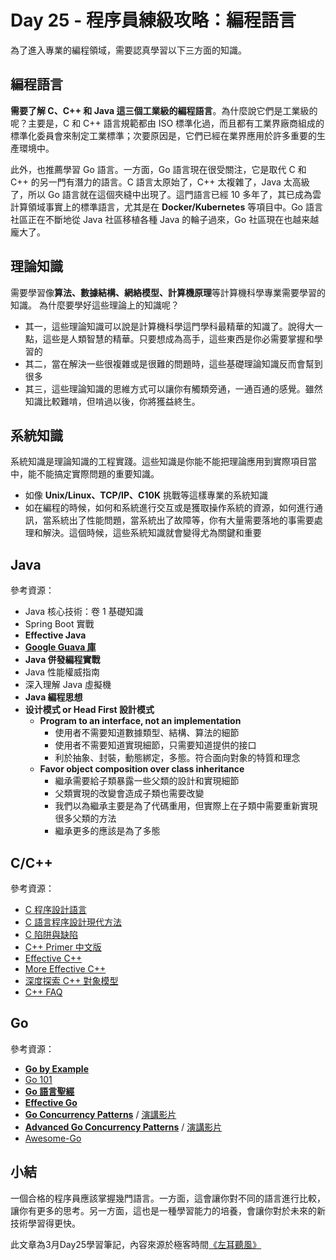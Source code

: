 # Day 25 - 程序員練級攻略：編程語言

為了進入專業的編程領域，需要認真學習以下三方面的知識。

## 編程語言

**需要了解 C、C++ 和 Java 這三個工業級的編程語言**。為什麼說它們是工業級的呢？主要是，C 和 C++ 語言規範都由 ISO 標準化過，而且都有工業界廠商組成的標準化委員會來制定工業標準；次要原因是，它們已經在業界應用於許多重要的生產環境中。

此外，也推薦學習 Go 語言。一方面，Go 語言現在很受關注，它是取代 C 和 C++ 的另一門有潛力的語言。C 語言太原始了，C++ 太複雜了，Java 太高級了，所以 Go 語言就在這個夾縫中出現了。這門語言已經 10 多年了，其已成為雲計算領域事實上的標準語言，尤其是在 **Docker/Kubernetes** 等項目中。Go 語言社區正在不斷地從 Java 社區移植各種 Java 的輪子過來，Go 社區現在也越来越龐大了。

## 理論知識

需要學習像**算法、數據結構、網絡模型、計算機原理**等計算機科學專業需要學習的知識。
為什麼要學好這些理論上的知識呢？
- 其一，這些理論知識可以說是計算機科學這門學科最精華的知識了。說得大一點，這些是人類智慧的精華。只要想成為高手，這些東西是你必需要掌握和學習的
- 其二，當在解決一些很複雜或是很難的問題時，這些基礎理論知識反而會幫到很多
- 其三，這些理論知識的思維方式可以讓你有觸類旁通，一通百通的感覺。雖然知識比較難啃，但啃過以後，你將獲益終生。

## 系統知識

系統知識是理論知識的工程實踐。這些知識是你能不能把理論應用到實際項目當中，能不能搞定實際問題的重要知識。
- 如像 **Unix/Linux、TCP/IP、C10K** 挑戰等這樣專業的系統知識
- 如在編程的時候，如何和系統進行交互或是獲取操作系統的資源，如何進行通訊，當系統出了性能問題，當系統出了故障等，你有大量需要落地的事需要處理和解決。這個時候，這些系統知識就會變得尤為關鍵和重要

## Java 

參考資源：
- Java 核心技術：卷 1 基礎知識
- Spring Boot 實戰
- **Effective Java**
- [**Google Guava 庫**](https://github.com/google/guava)
- **Java 併發編程實戰**
- Java 性能權威指南
- 深入理解 Java 虛擬機
- **Java 編程思想**
- **设计模式 or Head First 設計模式**
    - **Program to an interface, not an implementation**
        - 使用者不需要知道數據類型、結構、算法的細節
        - 使用者不需要知道實現細節，只需要知道提供的接口
        - 利於抽象、封裝，動態綁定，多態。符合面向對象的特質和理念
    - **Favor object composition over class inheritance**
        - 繼承需要給子類暴露一些父類的設計和實現細節
        - 父類實現的改變會造成子類也需要改變
        - 我們以為繼承主要是為了代碼重用，但實際上在子類中需要重新實現很多父類的方法
        - 繼承更多的應該是為了多態

## C/C++

參考資源：
- [C 程序設計語言](https://book.douban.com/subject/1139336/)
- [C 語言程序設計現代方法](https://book.douban.com/subject/2280547/)
- [C 陷阱與缺陷](https://book.douban.com/subject/2778632/)
- [C++ Primer 中文版](https://book.douban.com/subject/25708312/)
- [Effective C++](https://book.douban.com/subject/5387403/)
- [More Effective C++](https://book.douban.com/subject/5908727/)
- [深度探索 C++ 對象模型](https://book.douban.com/subject/10427315/)
- [C++ FAQ](https://www.stroustrup.com/bsfaqcn.html)

## Go

參考資源：
- **[Go by Example](http://books.studygolang.com/gobyexample/)**
- [Go 101](https://go101.org/article/101.html)
- **[Go 語言聖經](https://books.studygolang.com/gopl-zh/)**
- **[Effective Go](https://go.dev/doc/effective_go)**
- **[Go Concurrency Patterns](https://go.dev/talks/2012/concurrency.slide#1)** / [演講影片](https://youtu.be/f6kdp27TYZs)
- **[Advanced Go Concurrency Patterns](https://go.dev/talks/2013/advconc.slide#1)** / [演講影片](https://youtu.be/QDDwwePbDtw)
- [Awesome-Go](https://awesome-go.com)


## 小結

一個合格的程序員應該掌握幾門語言。一方面，這會讓你對不同的語言進行比較，讓你有更多的思考。另一方面，這也是一種學習能力的培養，會讓你對於未來的新技術學習得更快。

此文章為3月Day25學習筆記，內容來源於極客時間[《左耳聽風》](https://time.geekbang.org/column/article/8701)